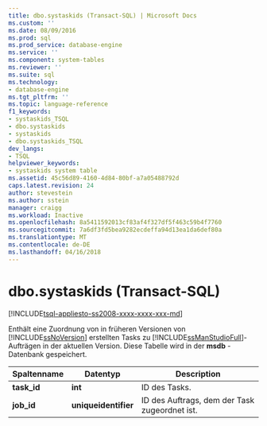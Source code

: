 ```yaml
---
title: dbo.systaskids (Transact-SQL) | Microsoft Docs
ms.custom: ''
ms.date: 08/09/2016
ms.prod: sql
ms.prod_service: database-engine
ms.service: ''
ms.component: system-tables
ms.reviewer: ''
ms.suite: sql
ms.technology:
- database-engine
ms.tgt_pltfrm: ''
ms.topic: language-reference
f1_keywords:
- systaskids_TSQL
- dbo.systaskids
- systaskids
- dbo.systaskids_TSQL
dev_langs:
- TSQL
helpviewer_keywords:
- systaskids system table
ms.assetid: 45c56d89-4160-4d84-80bf-a7a05488792d
caps.latest.revision: 24
author: stevestein
ms.author: sstein
manager: craigg
ms.workload: Inactive
ms.openlocfilehash: 8a5411592013cf83af4f327df5f463c59b4f7760
ms.sourcegitcommit: 7a6df3fd5bea9282ecdeffa94d13ea1da6def80a
ms.translationtype: MT
ms.contentlocale: de-DE
ms.lasthandoff: 04/16/2018
---
```

# <a name="dbosystaskids-transact-sql"></a>dbo.systaskids (Transact-SQL)
[!INCLUDE[tsql-appliesto-ss2008-xxxx-xxxx-xxx-md](../../includes/tsql-appliesto-ss2008-xxxx-xxxx-xxx-md.md)]

  Enthält eine Zuordnung von in früheren Versionen von [!INCLUDE[ssNoVersion](../../includes/ssnoversion-md.md)] erstellten Tasks zu [!INCLUDE[ssManStudioFull](../../includes/ssmanstudiofull-md.md)]-Aufträgen in der aktuellen Version. Diese Tabelle wird in der **msdb** -Datenbank gespeichert.  
  
  
|Spaltenname|Datentyp|Description|  
|-----------------|---------------|-----------------|  
|**task_id**|**int**|ID des Tasks.|  
|**job_id**|**uniqueidentifier**|ID des Auftrags, dem der Task zugeordnet ist.|  
  
  
